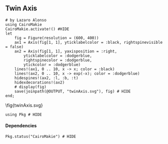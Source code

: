 <!--This file was generated, do not modify it.-->
## Twin Axis

````julia:ex1
# by Lazaro Alonso
using CairoMakie
CairoMakie.activate!() #HIDE
let
    fig = Figure(resolution = (600, 400))
    ax1 = Axis(fig[1, 1], yticklabelcolor = :black, rightspinevisible = false)
    ax2 = Axis(fig[1, 1], yaxisposition = :right,
        yticklabelcolor = :dodgerblue,
        rightspinecolor = :dodgerblue,
        ytickcolor = :dodgerblue)
    lines!(ax1, 0 .. 10, x -> x; color = :black)
    lines!(ax2, 0 .. 10, x -> exp(-x); color = :dodgerblue)
    hidespines!(ax2, :l, :b, :t)
    hidexdecorations!(ax2)
    # display(fig)
    save(joinpath(@OUTPUT, "twinAxis.svg"), fig) # HIDE
end;
````

\fig{twinAxis.svg}

````julia:ex2
using Pkg # HIDE
````

#### Dependencies

````julia:ex3
Pkg.status("CairoMakie") # HIDE
````

